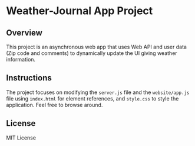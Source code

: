 # Weather-Journal App Project

## Overview
This project is an asynchronous web app that uses Web API and user data (Zip code and comments) to dynamically update the UI giving weather information.

## Instructions
The project focuses on modifying the `server.js` file and the `website/app.js` file using `index.html` for element references, and `style.css` to style the application. Feel free to browse around.

## License
MIT License
